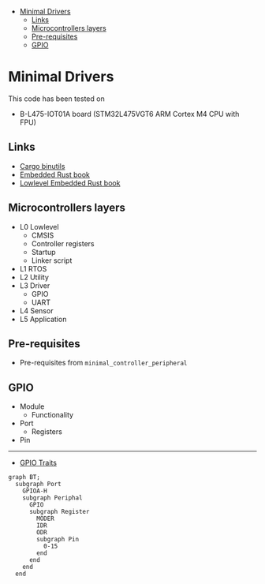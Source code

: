- [Minimal Drivers](#minimal-drivers)
  - [Links](#links)
  - [Microcontrollers layers](#microcontrollers-layers)
  - [Pre-requisites](#pre-requisites)
  - [GPIO](#gpio)

# Minimal Drivers

This code has been tested on

- B-L475-IOT01A board (STM32L475VGT6 ARM Cortex M4 CPU with FPU)

## Links

- [Cargo binutils](https://github.com/rust-embedded/cargo-binutils)
- [Embedded Rust book](https://doc.rust-lang.org/stable/embedded-book/)
- [Lowlevel Embedded Rust book](https://docs.rust-embedded.org/embedonomicon/)

## Microcontrollers layers

- L0 Lowlevel
  - CMSIS
  - Controller registers
  - Startup
  - Linker script
- L1 RTOS
- L2 Utility
- L3 Driver
  - GPIO
  - UART
- L4 Sensor
- L5 Application

## Pre-requisites

- Pre-requisites from `minimal_controller_peripheral`

## GPIO

- Module
  - Functionality
- Port
  - Registers
- Pin

---

- [GPIO Traits](https://github.com/mbr/gpio-rs)

```mermaid
graph BT;
  subgraph Port
    GPIOA-H
    subgraph Periphal
      GPIO
      subgraph Register
        MODER
        IDR
        ODR
        subgraph Pin
          0-15
        end
      end
    end
  end
```
